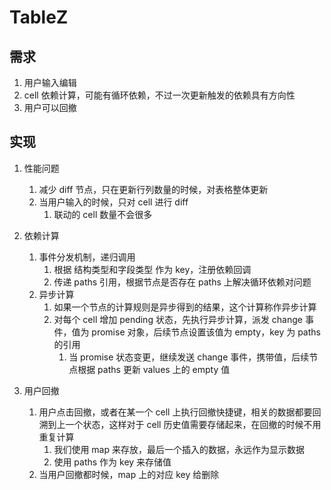 # TableZ

## 需求

1. 用户输入编辑
2. cell 依赖计算，可能有循环依赖，不过一次更新触发的依赖具有方向性
3. 用户可以回撤

## 实现

1. 性能问题

   1. 减少 diff 节点，只在更新行列数量的时候，对表格整体更新
   2. 当用户输入的时候，只对 cell 进行 diff
      1. 联动的 cell 数量不会很多

2. 依赖计算

   1. 事件分发机制，递归调用
      1. 根据 结构类型和字段类型 作为 key，注册依赖回调
      2. 传递 paths 引用，根据节点是否存在 paths 上解决循环依赖对问题
   2. 异步计算
      1. 如果一个节点的计算规则是异步得到的结果，这个计算称作异步计算
      2. 对每个 cell 增加 pending 状态，先执行异步计算，派发 change 事件，值为 promise 对象，后续节点设置该值为 empty，key 为 paths 的引用
         1. 当 promise 状态变更，继续发送 change 事件，携带值，后续节点根据 paths 更新 values 上的 empty 值

3. 用户回撤

   1. 用户点击回撤，或者在某一个 cell 上执行回撤快捷键，相关的数据都要回溯到上一个状态，这样对于 cell 历史值需要存储起来，在回撤的时候不用重复计算
      1. 我们使用 map 来存放，最后一个插入的数据，永远作为显示数据
      2. 使用 paths 作为 key 来存储值
   2. 当用户回撤都时候，map 上的对应 key 给删除
